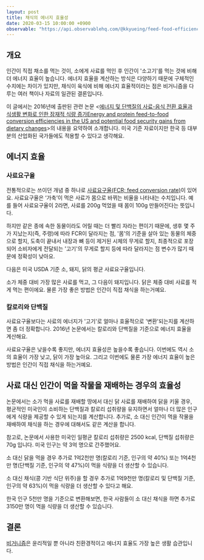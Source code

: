 ```yaml
---
layout: post
title: 채식의 에너지 효율성
date: 2020-03-15 10:00:00 +0900
observable: "https://api.observablehq.com/@kkyueing/feed-food-efficiency	.js?v=3"
---
```

## 개요

인간이 직접 채소를 먹는 것이, 소에게 사료를 먹인 후 인간이 '소고기'를 먹는 것에 비해 더 에너지 효율이 높습니다. 에너지 효율을 계산하는 방식은 다양하기 때문에 구체적인 수치에는 차이가 있지만, 채식이 육식에 비해 에너지 효율적이라는 점은 비거니즘을 다루는 여러 책이나 자료의 일관된 결론입니다.

이 글에서는 2016년에 출판된 관련 논문 \<[에너지 및 단백질의 사료-음식 전환 효율과 식생활 변화로 인한 잠재적 식량 증가Energy and protein feed-to-food conversion efficiencies in the US and potential food security gains from dietary changes](https://iopscience.iop.org/article/10.1088/1748-9326/11/10/105002)\>의 내용을 요약하여 소개합니다. 미국 기준 자료이지만 한국 등 대부분의 산업화된 국가들에도 적용할 수 있다고 생각해요.

## 에너지 효율

### 사료요구율

전통적으로는 쓰이던 개념 중 하나로 [사료요구율(FCR; feed conversion rate)](/terms/fcr.html)이 있어요. 사료요구율은 ‘가축’이 먹은 사료가 몸으로 바뀌는 비율을 나타내는 수치입니다. 예를 들어 사료요구율이 2라면, 사료를 200g 먹었을 때 몸이 100g 만들어진다는 뜻입니다.

하지만 같은 종에 속한 동물이라도 어릴 때는 더 빨리 자라는 편이기 때문에, 생후 몇 주가 지났는지(즉, 주령)에 따라 FCR이 달라지는 점, '몸'의 기준을 살아 있는 동물의 체중으로 할지, 도축이 끝내서 내장과 뼈 등이 제거된 시체의 무게로 할지, 최종적으로 포장되어 소비자에게 전달되는 '고기'의 무게로 할지 등에 따라 달라지는 점 변수가 많기 때문에 정확성이 낮아요.

다음은 미국 USDA 기준 소, 돼지, 닭의 평균 사료요구율입니다.

<div id="ob-fcrChart" class="ob-block"></div>

소가 체중 대비 가장 많은 사료를 먹고, 그 다음이 돼지입니다. 닭은 체중 대비 사료를 적게 먹는 편이에요. 물론 가장 좋은 방법은 인간이 직접 채식을 하는거예요.

### 칼로리와 단백질

사료요구율보다는 사료의 에너지가 '고기'로 얼마나 효율적으로 '변환'되는지를 계산하면 좀 더 정확합니다. 2016년 논문에서는 칼로리와 단백질을 기준으로 에너지 효율을 계산해요.

<div id="ob-efficiencyChart" class="ob-block"></div>

사료요구율은 낮을수록 좋지만, 에너지 효율성은 높을수록 좋습니다. 이번에도 역시 소의 효율이 가장 낮고, 닭이 가장 높아요. 그리고 이번에도 물론 가장 에너지 효율이 높은 방법은 인간이 직접 채식을 하는거예요.

## 사료 대신 인간이 먹을 작물을 재배하는 경우의 효율성

논문에서는 소가 먹을 사료를 재배할 땅에서 대신 닭 사료를 재배하여 닭을 키울 경우, 평균적인 미국인이 소비하는 단백질과 칼로리 섭취량을 유지하면서 얼마나 더 많은 인구에게 식량을 제공할 수 있게 되는지를 계산합니다. 추가로, 소 대신 인간이 먹을 작물을 재배하여 채식을 하는 경우에 대해서도 같은 계산을 합니다.

참고로, 논문에서 사용한 미국인 일평균 칼로리 섭취량은 2500 kcal, 단백질 섭취량은 70g 입니다. 미국 인구는 약 3억 명으로 간주했어요.

소 대신 닭을 먹을 경우 추가로 1억2천만 명(칼로리 기준, 인구의 약 40%) 또는 1억4천만 명(단백질 기준, 인구의 약 47%)이 먹을 식량을 더 생산할 수 있습니다.

소 대신 채식(콩 기반 식단 위주)을 할 경우 추가로 1억9천만 명(칼로리 및 단백질 기준, 인구의 약 63%)이 먹을 식량을 더 생산할 수 있다고 해요.

한국 인구 5천만 명을 기준으로 변환해보면, 한국 사람들이 소 대신 채식을 하면 추가로 3150만 명이 먹을 식량을 더 생산할 수 있습니다.

## 결론

[비거니즘](/terms/veganism.html)은 윤리적일 뿐 아니라 친환경적이고 에너지 효율도 가장 높은 생활 습관입니다.
